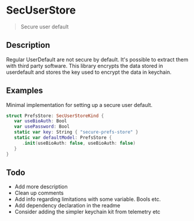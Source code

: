 # SecUserStore

> Secure user default

## Description
Regular UserDefault are not secure by default. It's possible to extract them with third party software. This library encrypts the data stored in userdefault and stores the key used to encrypt the data in keychain.
 
## Examples

Minimal implementation for setting up a secure user default. 

```swift
struct PrefsStore: SecUserStoreKind { 
   var useBioAuth: Bool
   var usePassword: Bool
   static var key: String { "secure-prefs-store" }
   static var defaultModel: PrefsStore {
      .init(useBioAuth: false, useBioAuth: false)
   }
}
```

## Todo
- Add more description
- Clean up comments
- Add info regarding limitations with some variable. Bools etc. 
- Add dependency declaration in the readme
- Consider adding the simpler keychain kit from telemetry etc
